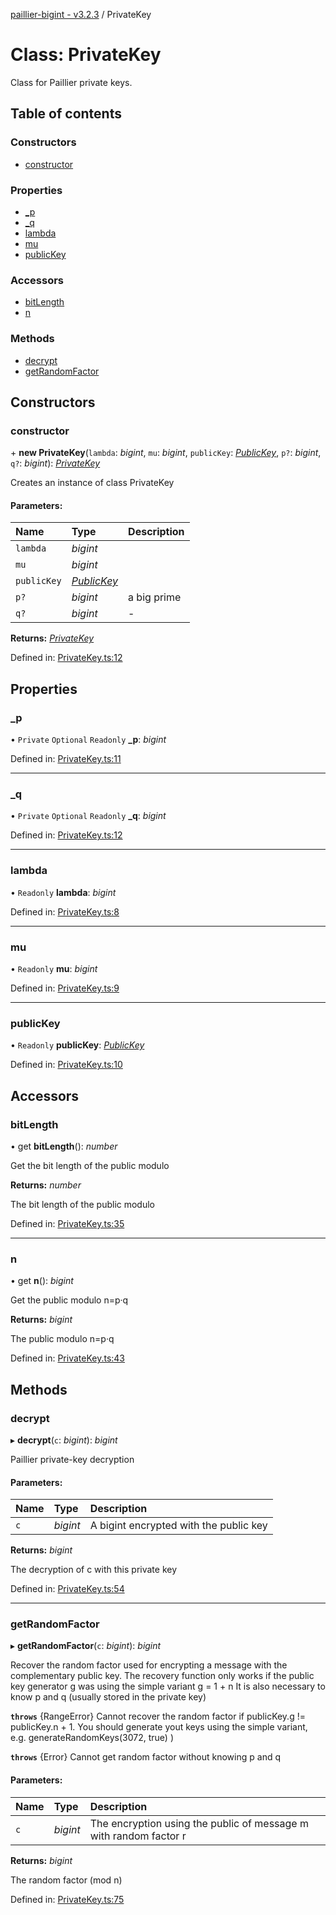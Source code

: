 [paillier-bigint - v3.2.3](../API.md) / PrivateKey

# Class: PrivateKey

Class for Paillier private keys.

## Table of contents

### Constructors

- [constructor](privatekey.md#constructor)

### Properties

- [\_p](privatekey.md#_p)
- [\_q](privatekey.md#_q)
- [lambda](privatekey.md#lambda)
- [mu](privatekey.md#mu)
- [publicKey](privatekey.md#publickey)

### Accessors

- [bitLength](privatekey.md#bitlength)
- [n](privatekey.md#n)

### Methods

- [decrypt](privatekey.md#decrypt)
- [getRandomFactor](privatekey.md#getrandomfactor)

## Constructors

### constructor

\+ **new PrivateKey**(`lambda`: *bigint*, `mu`: *bigint*, `publicKey`: [*PublicKey*](publickey.md), `p?`: *bigint*, `q?`: *bigint*): [*PrivateKey*](privatekey.md)

Creates an instance of class PrivateKey

#### Parameters:

Name | Type | Description |
:------ | :------ | :------ |
`lambda` | *bigint* |  |
`mu` | *bigint* |  |
`publicKey` | [*PublicKey*](publickey.md) |  |
`p?` | *bigint* | a big prime   |
`q?` | *bigint* | - |

**Returns:** [*PrivateKey*](privatekey.md)

Defined in: [PrivateKey.ts:12](https://github.com/juanelas/paillier-bigint/blob/63a69bb/src/ts/PrivateKey.ts#L12)

## Properties

### \_p

• `Private` `Optional` `Readonly` **\_p**: *bigint*

Defined in: [PrivateKey.ts:11](https://github.com/juanelas/paillier-bigint/blob/63a69bb/src/ts/PrivateKey.ts#L11)

___

### \_q

• `Private` `Optional` `Readonly` **\_q**: *bigint*

Defined in: [PrivateKey.ts:12](https://github.com/juanelas/paillier-bigint/blob/63a69bb/src/ts/PrivateKey.ts#L12)

___

### lambda

• `Readonly` **lambda**: *bigint*

Defined in: [PrivateKey.ts:8](https://github.com/juanelas/paillier-bigint/blob/63a69bb/src/ts/PrivateKey.ts#L8)

___

### mu

• `Readonly` **mu**: *bigint*

Defined in: [PrivateKey.ts:9](https://github.com/juanelas/paillier-bigint/blob/63a69bb/src/ts/PrivateKey.ts#L9)

___

### publicKey

• `Readonly` **publicKey**: [*PublicKey*](publickey.md)

Defined in: [PrivateKey.ts:10](https://github.com/juanelas/paillier-bigint/blob/63a69bb/src/ts/PrivateKey.ts#L10)

## Accessors

### bitLength

• get **bitLength**(): *number*

Get the bit length of the public modulo

**Returns:** *number*

The bit length of the public modulo

Defined in: [PrivateKey.ts:35](https://github.com/juanelas/paillier-bigint/blob/63a69bb/src/ts/PrivateKey.ts#L35)

___

### n

• get **n**(): *bigint*

Get the public modulo n=p·q

**Returns:** *bigint*

The public modulo n=p·q

Defined in: [PrivateKey.ts:43](https://github.com/juanelas/paillier-bigint/blob/63a69bb/src/ts/PrivateKey.ts#L43)

## Methods

### decrypt

▸ **decrypt**(`c`: *bigint*): *bigint*

Paillier private-key decryption

#### Parameters:

Name | Type | Description |
:------ | :------ | :------ |
`c` | *bigint* | A bigint encrypted with the public key    |

**Returns:** *bigint*

The decryption of c with this private key

Defined in: [PrivateKey.ts:54](https://github.com/juanelas/paillier-bigint/blob/63a69bb/src/ts/PrivateKey.ts#L54)

___

### getRandomFactor

▸ **getRandomFactor**(`c`: *bigint*): *bigint*

Recover the random factor used for encrypting a message with the complementary public key.
The recovery function only works if the public key generator g was using the simple variant
g = 1 + n
It is also necessary to know p and q (usually stored in the private key)

**`throws`** {RangeError}
Cannot recover the random factor if publicKey.g != publicKey.n + 1. You should generate yout keys using the simple variant, e.g. generateRandomKeys(3072, true) )

**`throws`** {Error}
Cannot get random factor without knowing p and q

#### Parameters:

Name | Type | Description |
:------ | :------ | :------ |
`c` | *bigint* | The encryption using the public of message m with random factor r    |

**Returns:** *bigint*

The random factor (mod n)

Defined in: [PrivateKey.ts:75](https://github.com/juanelas/paillier-bigint/blob/63a69bb/src/ts/PrivateKey.ts#L75)
